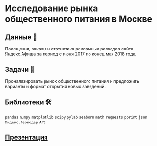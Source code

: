 # Исследование рынка общественного питания в Москве

## Данные 📁

Посещения, заказы и статистика рекламных расходов сайта Яндекс.Афиша за период с июня 2017 по конец мая 2018 года.

## Задачи 📝

Пронализировать рынок общественного питания и предложить варианты и формат открытия новых заведений.

## Библиотеки 🛠️

`pandas` `numpy` `matplotlib` `scipy` `pylab` `seaborn` `math` `requests` `pprint` `json` `Яндекс.Геокодер` `API`

## [Презентация](https://disk.yandex.ru/i/bqpTxvwaq8_kug)
